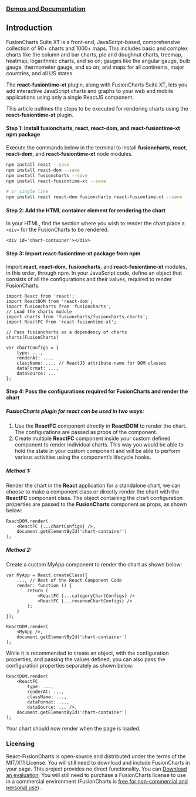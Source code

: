 ### [Demos and Documentation](http://fusioncharts.github.io/react-fusiontime-xt/)

## Introduction

FusionCharts Suite XT is a front-end, JavaScript-based, comprehensive collection of 90+ charts and  1000+ maps. This includes basic and complex charts like the column and bar charts, pie and doughnut charts, treemap, heatmap, logarithmic charts, and so on; gauges like the angular gauge, bulb gauge, thermometer gauge, and so on; and maps for all continents, major countries, and all US states.

The **react-fusiontime-xt** plugin, along with FusionCharts Suite XT, lets you add interactive JavaScript charts and graphs to your web and mobile applications using only a single ReactJS component.

This article outlines the steps to be executed for rendering charts using the **react-fusiontime-xt** plugin.

#### Step 1: Install **fusioncharts**, **react**, **react-dom**, and **react-fusiontime-xt** npm package
Execute the commands below in the terminal to install **fusioncharts**, **react**, **react-dom**, and **react-fusiontime-xt** node modules.

```sh
npm install react --save
npm install react-dom --save
npm install fusioncharts --save
npm install react-fusiontime-xt --save

# or single line
npm install react react-dom fusioncharts react-fusiontime-xt --save
```

#### Step 2: Add the HTML container element for rendering the chart

In your HTML, find the section where you wish to render the chart place a `<div>` for the FusionCharts to be rendered.

`<div id='chart-container'></div>`

#### Step 3: Import react-fusiontime-xt package from npm

Import **react**, **react-dom**, **fusioncharts**, and **react-fusiontime-xt** modules, in this order, through npm. In your JavaScript code, define an object that consists of all the configurations and their values, required to render FusionCharts.

```
import React from 'react';
import ReactDOM from 'react-dom';
import fusioncharts from 'fusioncharts';
// Load the charts module
import charts from 'fusioncharts/fusioncharts.charts';
import ReactFC from 'react-fusiontime-xt';

// Pass fusioncharts as a dependency of charts
charts(FusionCharts)

var chartConfigs = {
    type: ...,
    renderAt: ...,
    className: ..., // ReactJS attribute-name for DOM classes
    dataFormat: ...,
    dataSource: ...
};
```

#### Step 4: Pass the configurations required for FusionCharts and render the chart
##### FusionCharts plugin for **react** can be used in two ways:
1. Use the **ReactFC** component directly in **ReactDOM** to render the chart. The configurations are passed as props of the component.
2. Create multiple **ReactFC** component inside your custom defined component to render individual charts. This way you would be able to hold the state in your custom component and will be able to perform various activities using the component’s lifecycle hooks.

##### Method 1:
Render the chart in the **React** application for a standalone chart, we can choose to make a component class or directly render the chart with the **ReactFC** component class. The object containing the chart configuration properties are passed to the **FusionCharts** component as props, as shown below:

```
ReactDOM.render(
    <ReactFC {...chartConfigs} />,
    document.getElementById('chart-container')
);
```

##### Method 2:
Create a custom MyApp component to render the chart as shown below:

```
var MyApp = React.createClass({
    ..., // Rest of the React Component Code
    render: function () {
        return (
            <ReactFC {...categoryChartConfigs} />
            <ReactFC {...revenueChartConfigs} />
        );
    }
});

ReactDOM.render(
    <MyApp />,
    document.getElementById('chart-container')
);
```

While it is recommended to create an object, with the configuration properties, and passing the values defined, you can also pass the configuration properties separately as shown below:

```
ReactDOM.render(
    <ReactFC
        type: ...,
        renderAt: ...,
        className: ...,
        dataFormat: ...,
        dataSource: ... />,
    document.getElementById('chart-container')
);
```

Your chart should now render when the page is loaded.

### Licensing
React-FusionCharts is open-source and distributed under the terms of the MIT/X11 License. You will still need to download and include FusionCharts in your page. This project provides no direct functionality. You can [Download an evaluation](http://fusioncharts.com/download/). You will still need to purchase a FusionCharts license to use in a commercial environment (FusionCharts is [free for non-commercial and personal use](http://www.fusioncharts.com/download/free/)) .
